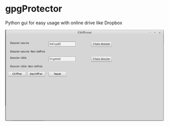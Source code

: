 gpgProtector
============

Python gui for easy usage with online drive like Dropbox


![Alt text](example.png?raw=true "Example")
